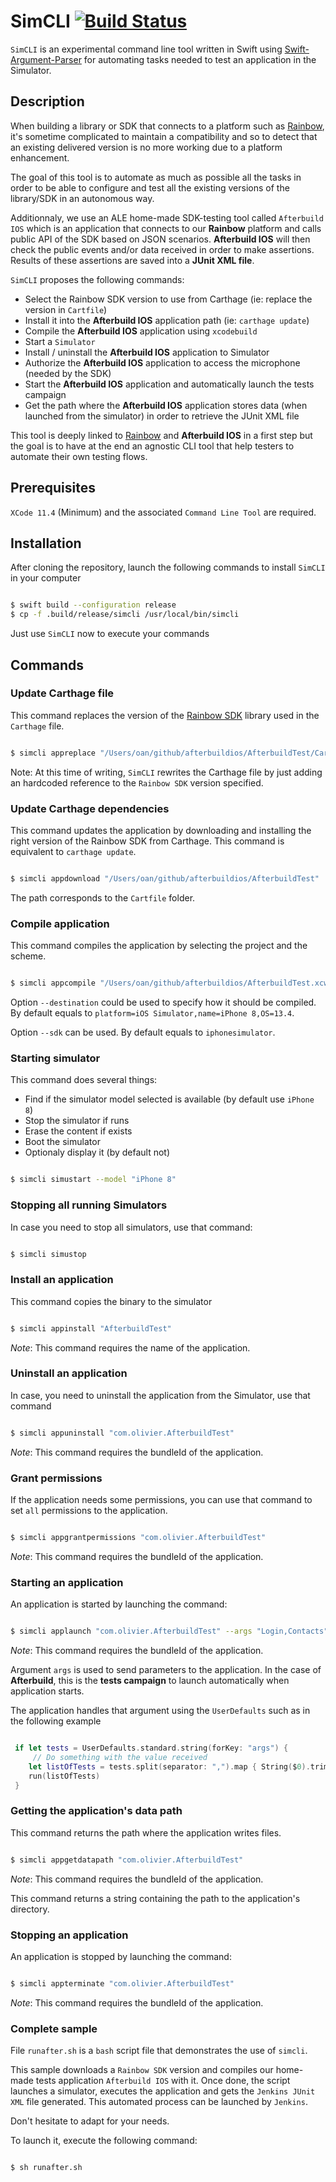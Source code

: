 # SimCLI [![Build Status](https://travis-ci.org/oanguenot/simctl-cli.svg?branch=master)](https://travis-ci.org/oanguenot/simctl-cli)

`SimCLI` is an experimental command line tool written in Swift using [Swift-Argument-Parser](https://github.com/apple/swift-argument-parser) for automating tasks needed to test an application in the Simulator.

## Description

When building a library or SDK that connects to a platform such as [Rainbow](https://www.openrainbow.com), it's sometime complicated to maintain a compatibility and so to detect that an existing delivered version is no more working due to a platform enhancement.

The goal of this tool is to automate as much as possible all the tasks in order to be able to configure and test all the existing versions of the library/SDK in an autonomous way.

Additionnaly, we use an ALE home-made SDK-testing tool called `Afterbuild IOS` which is an application that connects to our **Rainbow** platform and calls public API of the SDK based on JSON scenarios. **Afterbuild IOS** will then check the public events and/or data received in order to make assertions. Results of these assertions are saved into a **JUnit XML file**.

`SimCLI` proposes the following commands:

-   Select the Rainbow SDK version to use from Carthage (ie: replace the version in `Cartfile`)
-   Install it into the **Afterbuild IOS** application path (ie: `carthage update`)
-   Compile the **Afterbuild IOS** application using `xcodebuild`
-   Start a `Simulator`
-   Install / uninstall the **Afterbuild IOS** application to Simulator
-   Authorize the **Afterbuild IOS** application to access the microphone (needed by the SDK)
-   Start the **Afterbuild IOS** application and automatically launch the tests campaign
-   Get the path where the **Afterbuild IOS** application stores data (when launched from the simulator) in order to retrieve the JUnit XML file

This tool is deeply linked to [Rainbow](https://www.openrainbow.com) and **Afterbuild IOS** in a first step but the goal is to have at the end an agnostic CLI tool that help testers to automate their own testing flows.

## Prerequisites

`XCode 11.4` (Minimum) and the associated `Command Line Tool` are required.

## Installation

After cloning the repository, launch the following commands to install `SimCLI` in your computer

```bash

$ swift build --configuration release
$ cp -f .build/release/simcli /usr/local/bin/simcli

```

Just use `SimCLI` now to execute your commands

## Commands

### Update Carthage file

This command replaces the version of the [Rainbow SDK](https://hub.openrainbow.com) library used in the `Carthage` file.

```bash

$ simcli appreplace "/Users/oan/github/afterbuildios/AfterbuildTest/Cartfile" --version "1.70.5"

```

Note: At this time of writing, `SimCLI` rewrites the Carthage file by just adding an hardcoded reference to the `Rainbow SDK` version specified.

### Update Carthage dependencies

This command updates the application by downloading and installing the right version of the Rainbow SDK from Carthage. This command is equivalent to `carthage update`.

```bash

$ simcli appdownload "/Users/oan/github/afterbuildios/AfterbuildTest"

```

The path corresponds to the `Cartfile` folder.

### Compile application

This command compiles the application by selecting the project and the scheme.

```bash

$ simcli appcompile "/Users/oan/github/afterbuildios/AfterbuildTest.xcworkspace" --scheme "AfterbuildTest"

```

Option `--destination` could be used to specify how it should be compiled. By default equals to  `platform=iOS Simulator,name=iPhone 8,OS=13.4`.

Option `--sdk` can be used. By default equals to `iphonesimulator`.

### Starting simulator

This command does several things:

-   Find if the simulator model selected is available (by default use `iPhone 8`)
-   Stop the simulator if runs
-   Erase the content if exists
-   Boot the simulator
-   Optionaly display it (by default not)

```bash

$ simcli simustart --model "iPhone 8"

```

### Stopping all running Simulators

In case you need to stop all simulators, use that command:

```bash

$ simcli simustop

```

### Install an application

This command copies the binary to the simulator

```bash

$ simcli appinstall "AfterbuildTest"

```

_Note_: This command requires the name of the application.

### Uninstall an application

In case, you need to uninstall the application from the Simulator, use that command

```bash

$ simcli appuninstall "com.olivier.AfterbuildTest"

```

_Note_: This command requires the bundleId of the application.

### Grant permissions

If the application needs some permissions, you can use that command to set `all` permissions to the application.

```bash

$ simcli appgrantpermissions "com.olivier.AfterbuildTest"

```

_Note_: This command requires the bundleId of the application.

### Starting an application

An application is started by launching the command:

```bash

$ simcli applaunch "com.olivier.AfterbuildTest" --args "Login,Contacts"

```

_Note_: This command requires the bundleId of the application.

Argument `args` is used to send parameters to the application. In the case of **Afterbuild**, this is the **tests campaign** to launch automatically when application starts.

The application handles that argument using the `UserDefaults` such as in the following example

```swift

 if let tests = UserDefaults.standard.string(forKey: "args") {
     // Do something with the value received
    let listOfTests = tests.split(separator: ",").map { String($0).trimmingCharacters(in: .whitespaces) }
    run(listOfTests)
 }

```

### Getting the application's data path

This command returns the path where the application writes files.

```bash

$ simcli appgetdatapath "com.olivier.AfterbuildTest"

```

_Note_: This command requires the bundleId of the application.

This command returns a string containing the path to the application's directory.

### Stopping an application

An application is stopped by launching the command:

```bash

$ simcli appterminate "com.olivier.AfterbuildTest"

```

_Note_: This command requires the bundleId of the application.

### Complete sample

File `runafter.sh` is a `bash` script file that demonstrates the use of `simcli`.

This sample downloads a `Rainbow SDK` version and compiles our home-made tests application `Afterbuild IOS` with it. Once done, the script launches a simulator, executes the application and gets the `Jenkins JUnit XML` file generated. This automated process can be launched by `Jenkins`.

Don't hesitate to adapt for your needs.

To launch it, execute the following command:

```bash

$ sh runafter.sh

```
